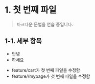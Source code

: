 # 1. 첫 번째 파일

> 마크다운 문법을 연습 중입니다.

## 1-1. 세부 항목

- 안녕
- 하세요

* feature/cart가 첫 번째 파일을 수정함
* feature//mypage가 첫 번째 파일을 수정함
